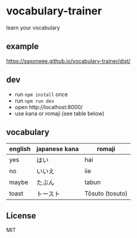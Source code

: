 # vocabulary-trainer

learn your vocabulary

## example

https://saxoneee.github.io/vocabulary-trainer/dist/

## dev

* run `npm install` once
* run `npm run dev`
* open http://localhost:8000/
* use kana or romaji (see table below)

## vocabulary

| english        | japanese kana | romaji  |
| ------------- |-------------| ----- |
| yes      | はい | hai |
| no      | いいえ | iie |
| maybe      | たぶん | tabun |
| toast      | トースト | Tōsuto (tosuto) |

## License

MIT
